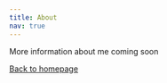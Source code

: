 ```yaml
---
title: About
nav: true
---
```


More information about me coming soon

[Back to homepage](https://felixdtrudel.github.io)
